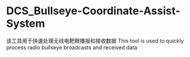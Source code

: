 # DCS_Bullseye-Coordinate-Assist-System
该工具用于快速处理无线电靶眼播报和接收数据
This tool is used to quickly process radio bullseye broadcasts and received data
